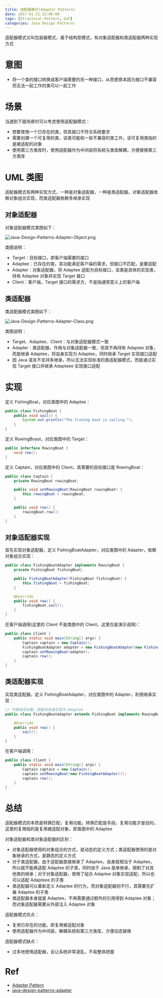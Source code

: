 ```yaml
---
title: 适配器模式(Adapter Pattern)
date: 2017-01-21 15:06:00
tags: [Structural Pattern, GoF]
categories: Java Design Patterns
---
```


适配器模式又叫包装器模式，属于结构型模式，有对象适配器和类适配器两种实现方式

<!-- more -->

# 意图

* 将一个类的接口转换成客户端需要的另一种接口，从而使原本因为接口不兼容而无法一起工作的类可以一起工作

# 场景

当遇到下面场景时可以考虑使用适配器模式：

* 想要使用一个已存在的类，但其接口不符合系统要求
* 需要创建一个可复用的类，该类可能和一些不兼容的类工作，该可复用类指的是被适配的对象
* 使用第三方类库时，使用适配器作为中间层将系统与类库解耦，方便替换第三方类库

# UML 类图

适配器模式有两种实现方式，一种是对象适配器，一种是类适配器。对象适配器依赖对象组合实现，而类适配器依赖多继承实现

## 对象适配器

对象适配器模式类图如下：

![Java-Design-Patterns-Adapter-Object.png](http://otg3f8t90.bkt.clouddn.com/2018/1/23/Java-Design-Patterns-Adapter-Object.png)

类图说明：

* Target：目标接口，即客户端需要的接口
* Adaptee：已存在的类，其功能满足客户端的需求，但接口不匹配，是要适配
* Adapter：对象适配器，将 Adaptee 适配为目标接口，该类是具体的实现类，持有 Adaptee 对象并实现 Target 接口
* Client：客户端，Target 接口的需求方，不是指通常意义上的客户端

## 类适配器

类适配器模式类图如下：

![Java-Design-Patterns-Adapter-Class.png](http://otg3f8t90.bkt.clouddn.com/2018/1/23/Java-Design-Patterns-Adapter-Class.png)

类图说明：

* Target、Adaptee、Client：与对象适配器模式一致
* Adapter：类适配器，作用与对象适配器一致，但其不再持有 Adaptee 对象，而是继承 Adaptee，将自身实现为 Adaptee，同时继承 Target 实现接口适配
* 因 Java 语言不支持多继承，所以无法实现标准的类适配器模式，而是通过实现 Target 接口并继承 Adapteee 实现接口适配

# 实现

定义 FishingBoat，对应类图中的 Adaptee：

```java
public class FishingBoat {
    public void sail() {
        System.out.println("The fishing boat is sailing.");
    }
}
```

定义 RowingBoast，对应类图中的 Target：

```java
public interface RowingBoat {
    void row();
}
```

定义 Captain，对应类图中的 Client，其需要的目标接口是 RowingBoat：

```java
public class Captain {
    private RowingBoat rowingBoat;

    public void setRowingBoat(RowingBoat rowingBoat) {
        this.rowingBoat = rowingBoat;
    }

    public void row() {
        rowingBoat.row();
    }
}
```

## 对象适配器实现

首先实现对象适配器，定义 FishingBoatAdapter，对应类图中的 Adapter，依赖对象组合实现：

```java
public class FishingBoatAdapter implements RowingBoat {
    private FishingBoat fishingBoat;

    public FishingBoatAdapter(FishingBoat fishingBoat) {
        this.fishingBoat = fishingBoat;
    }

    @Override
    public void row() {
        fishingBoat.sail();
    }
}
```

在客户端调用(这里的 Client 不是类图中的 Client，这里仅是演示调用)：

```java
public class Client {
    public static void main(String[] args) {
        Captain captain = new Captain();
        FishingBoatAdapter adapter = new FishingBoatAdapter(new FishingBoat());
        captain.setRowingBoat(adapter);
        captain.row();
    }
}
```

## 类适配器实现

实现类适配器，定义 FishingBoatAdapter，对应类图中的 Adapter，利用继承实现：

```java
// 不再组合对象，而是将自身实现为 Adaptee
public class FishingBoatAdapter extends FishingBoat implements RowingBoat {

    @Override
    public void row() {
        sail();
    }
}
```

在客户端调用：

```java
public class Client {
    public static void main(String[] args) {
        Captain captain = new Captain();
        captain.setRowingBoat(new FishingBoatAdapter());
        captain.row();
    }
}
```

# 总结

适配器模式的本质是转换匹配，复用功能。转换匹配是手段，复用功能才是目的。这里的复用指的是复用被适配对象，即类图中的 Adaptee

对象适配器和类对象适配器的区别：

* 对象适配器使用的对象组合的方式，是动态的定义方式；类适配器使用的是对象继承的方式，是静态的定义方式
* 对于类适配器，由于适配器直接继承了 Adaptee，自身就相当于 Adaptee，所以就不能再适配 Adaptee 的子类，同时由于 Java 是单继承，限制了对其他类的继承；对于对象适配器，使用了组合 Adaptee 对象实现适配，所以也可以适配 Adapteee 的子类
* 类适配器可以重新定义 Adaptee 的行为，而对象适配器则不行，其需要先扩展 Adaptee 的子类
* 类适配器本身就是 Adaptee，不再需要通过额外的引用得到 Adaptee 对象；而对象适配器需要从外部注入 Adaptee 对象

适配器模式优点：

* 复用已存在的功能，即复用被适配对象
* 使用适配器作为中间层，解耦系统和第三方类库，方便动态替换 

适配器模式缺点：

* 过多地使用适配器，会让系统非常凌乱，不易整体把握

# Ref

* [Adapter Pattern](http://www.oodesign.com/adapter-pattern.html)
* [java-design-patterns-adapter](https://github.com/iluwatar/java-design-patterns/blob/master/adapter/README.md)